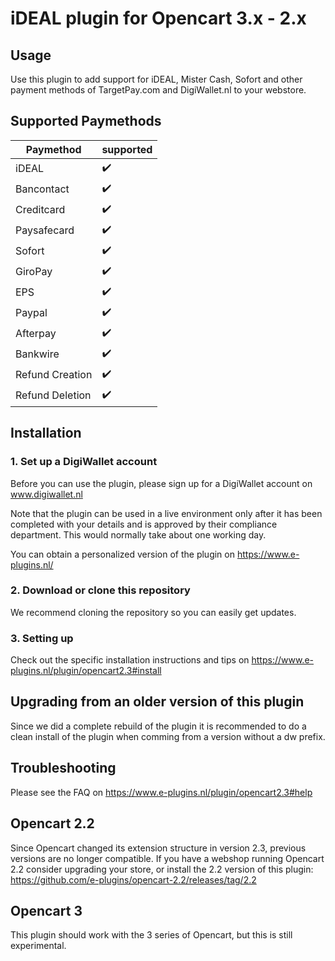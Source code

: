 # iDEAL plugin for Opencart 3.x - 2.x

## Usage
Use this plugin to add support for iDEAL, Mister Cash, Sofort and other payment methods of 
TargetPay.com and DigiWallet.nl to your webstore. 

## Supported Paymethods
| Paymethod	|   supported	| 
|-------------	|---	|
| iDEAL	|:heavy_check_mark:	|
| Bancontact	|:heavy_check_mark:	|
| Creditcard	|:heavy_check_mark:	|
| Paysafecard	|:heavy_check_mark:	|
| Sofort	|:heavy_check_mark:	|
| GiroPay	|:heavy_check_mark:	|
| EPS	|:heavy_check_mark:	|
| Paypal	|:heavy_check_mark:	|
| Afterpay	|:heavy_check_mark:	|
| Bankwire	|:heavy_check_mark:	|
| Refund Creation	|:heavy_check_mark:	|
| Refund Deletion	|:heavy_check_mark:	|

## Installation

### 1. Set up a DigiWallet account
Before you can use the plugin, please sign up for a DigiWallet account on www.digiwallet.nl

Note that the plugin can be used in a live environment only after it has been completed with your details and
is approved by their compliance department. This would normally take about one working day. 

You can obtain a personalized version of the plugin on https://www.e-plugins.nl/

### 2. Download or clone this repository

We recommend cloning the repository so you can easily get updates. 

### 3. Setting up

Check out the specific installation instructions and tips on https://www.e-plugins.nl/plugin/opencart2.3#install

## Upgrading from an older version of this plugin

Since we did a complete rebuild of the plugin it is recommended to do a clean install of the plugin when comming from a version without a dw prefix.

## Troubleshooting

Please see the FAQ on https://www.e-plugins.nl/plugin/opencart2.3#help

## Opencart 2.2
Since Opencart changed its extension structure in version 2.3, previous versions are no longer compatible.
If you have a webshop running Opencart 2.2 consider upgrading your store, or install the 2.2 version of this plugin: https://github.com/e-plugins/opencart-2.2/releases/tag/2.2

## Opencart 3
This plugin should work with the 3 series of Opencart, but this is still experimental. 
